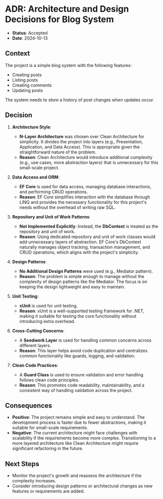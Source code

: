 # ADR: Architecture and Design Decisions for Blog System

- **Status**: Accepted
- **Date**: 2024-10-13

## Context
The project is a simple blog system with the following features:
- Creating posts
- Listing posts
- Creating comments
- Updating posts

The system needs to store a history of post changes when updates occur.

## Decision
1. **Architecture Style**:
    - **N-Layer Architecture** was chosen over Clean Architecture for simplicity. It divides the project into layers (e.g., Presentation, Application, and Data Access). This is appropriate given the straightforward nature of the problem.
    - **Reason**: Clean Architecture would introduce additional complexity (e.g., use cases, more abstraction layers) that is unnecessary for this small-scale project.

2. **Data Access and ORM**:
    - **EF Core** is used for data access, managing database interactions, and performing CRUD operations.
    - **Reason**: EF Core simplifies interaction with the database through LINQ and provides the necessary functionality for this project's needs without the overhead of writing raw SQL.

3. **Repository and Unit of Work Patterns**:
    - **Not Implemented Explicitly**: Instead, the **DbContext** is treated as the repository and unit of work.
    - **Reason**: Using dedicated repository and unit of work classes would add unnecessary layers of abstraction. EF Core's DbContext naturally manages object tracking, transaction management, and CRUD operations, which aligns with the project's simplicity.

4. **Design Patterns**:
    - **No Additional Design Patterns** were used (e.g., Mediator pattern).
    - **Reason**: The problem is simple enough to manage without the complexity of design patterns like the Mediator. The focus is on keeping the design lightweight and easy to maintain.

5. **Unit Testing**:
    - **xUnit** is used for unit testing.
    - **Reason**: xUnit is a well-supported testing framework for .NET, making it suitable for testing the core functionality without introducing extra overhead.

6. **Cross-Cutting Concerns**:
    - A **Seedwork Layer** is used for handling common concerns across different layers.
    - **Reason**: This layer helps avoid code duplication and centralizes common functionality like guards, logging, and validation.

7. **Clean Code Practices**:
    - A **Guard Class** is used to ensure validation and error handling follows clean code principles.
    - **Reason**: This promotes code readability, maintainability, and a consistent way of handling validation across the project.

## Consequences
- **Positive**: The project remains simple and easy to understand. The development process is faster due to fewer abstractions, making it suitable for small-scale requirements.
- **Negative**: The current architecture might face challenges with scalability if the requirements become more complex. Transitioning to a more layered architecture like Clean Architecture might require significant refactoring in the future.

## Next Steps
- Monitor the project's growth and reassess the architecture if the complexity increases.
- Consider introducing design patterns or architectural changes as new features or requirements are added.
